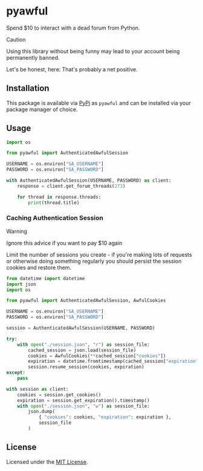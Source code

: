 # pyawful

Spend $10 to interact with a dead forum from Python.

> [!CAUTION]
> Using this library without being funny may lead to your account being permanently banned.
> 
> Let's be honest, here: That's probably a net positive.

## Installation

This package is available via [PyPi][pypi-package] as `pyawful`
and can be installed via your package manager of choice.

## Usage

```python
import os

from pyawful import AuthenticatedAwfulSession

USERNAME = os.environ["SA_USERNAME"]
PASSWORD = os.environ["SA_PASSWORD"]

with AuthenticatedAwfulSession(USERNAME, PASSWORD) as client:
    response = client.get_forum_threads(273)

    for thread in response.threads:
        print(thread.title)
```

### Caching Authentication Session

> [!WARNING]
> Ignore this advice if you want to pay $10 again

Limit the number of sessions you create - if you're making lots
of requests or otherwise doing something regularly you should
persist the session cookies and restore them.

```python
from datetime import datetime
import json
import os

from pyawful import AuthenticatedAwfulSession, AwfulCookies

USERNAME = os.environ["SA_USERNAME"]
PASSWORD = os.environ["SA_PASSWORD"]

session = AuthenticatedAwfulSession(USERNAME, PASSWORD)

try:
    with open("./session.json", "r") as session_file:
        cached_session = json.load(session_file)
        cookies = AwfulCookies(**cached_session["cookies"])
        expiration = datetime.fromtimestamp(cached_session["expiration"])
        session.resume_session(cookies, expiration)
except:
    pass

with session as client:
    cookies = session.get_cookies()
    expiration = session.get_expiration().timestamp()
    with open("./session.json", "w") as session_file:
        json.dump(
            { "cookies": cookies, "expiration": expiration },
            session_file
        )
```

## License

Licensed under the [MIT License](./LICENSE).

[pypi-package]: https://pypi.org/project/pyawful
